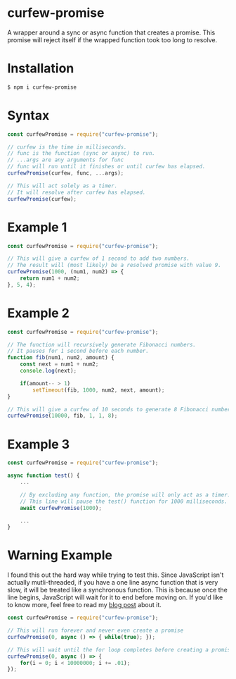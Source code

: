 # curfew-promise
A wrapper around a sync or async function that creates a promise.
This promise will reject itself if the wrapped function took too long to resolve. 

# Installation
```bash
$ npm i curfew-promise
```

# Syntax
```javascript
const curfewPromise = require("curfew-promise");

// curfew is the time in milliseconds. 
// func is the function (sync or async) to run.
// ...args are any arguments for func
// func will run until it finishes or until curfew has elapsed.
curfewPromise(curfew, func, ...args);

// This will act solely as a timer. 
// It will resolve after curfew has elapsed.
curfewPromise(curfew);
```

# Example 1
```javascript
const curfewPromise = require("curfew-promise");

// This will give a curfew of 1 second to add two numbers.
// The result will (most likely) be a resolved promise with value 9.
curfewPromise(1000, (num1, num2) => {
    return num1 + num2;
}, 5, 4);
```

# Example 2
```javascript
const curfewPromise = require("curfew-promise");

// The function will recursively generate Fibonacci numbers.
// It pauses for 1 second before each number.
function fib(num1, num2, amount) {
    const next = num1 + num2;
    console.log(next);

    if(amount-- > 1)
        setTimeout(fib, 1000, num2, next, amount);
}

// This will give a curfew of 10 seconds to generate 8 Fibonacci numbers.
curfewPromise(10000, fib, 1, 1, 8);
```

# Example 3
```javascript
const curfewPromise = require("curfew-promise");

async function test() {
    ...

    // By excluding any function, the promise will only act as a timer.
    // This line will pause the test() function for 1000 milliseconds.
    await curfewPromise(1000);

    ...
}
```

# Warning Example
I found this out the hard way while trying to test this.
Since JavaScript isn't actually mutli-threaded, if you have a one line async function that is very slow, it will be treated like a synchronous function. 
This is because once the line begins, JavaScript will wait for it to end before moving on. If you'd like to know more, feel free to read my [blog post](https://theintrospectivethinker529047368.wordpress.com/2020/12/13/its-easy-to-break-promises/) about it.

```javascript
const curfewPromise = require("curfew-promise");

// This will run forever and never even create a promise
curfewPromise(0, async () => { while(true); });

// This will wait until the for loop completes before creating a promise.
curfewPromise(0, async () => {
    for(i = 0; i < 10000000; i += .01);
});
```
